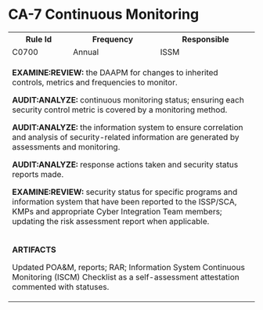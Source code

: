 # CA-7 Continuous Monitoring
<table class="rmf-gold-table">
  <tr>
    <th>Rule Id</th>
    <th>Frequency</th>
    <th>Responsible</th>
  </tr>
  <tr>
    <td>C0700</td>
    <td>Annual</td>
    <td>ISSM</td>
  </tr>
  <tr>
    <td colspan="3">
      <p><strong>EXAMINE:REVIEW:</strong> the DAAPM for changes to inherited controls, metrics and frequencies to monitor.</p>
      <p><strong>AUDIT:ANALYZE:</strong> continuous monitoring status; ensuring each security control metric is covered by a monitoring method.</p>
      <p><strong>AUDIT:ANALYZE:</strong> the information system to ensure correlation and analysis of security-related information are generated by assessments and monitoring.</p>
      <p><strong>AUDIT:ANALYZE:</strong> response actions taken and security status reports made.</p>
      <p><strong>EXAMINE:REVIEW:</strong> security status for specific programs and information system that have been reported to the ISSP/SCA, KMPs and appropriate Cyber Integration Team members; updating the risk assessment report when applicable.</p>
    </td>
  </tr>
  <tr>
    <td colspan="3">
      <p><strong>ARTIFACTS</strong></p>
      <p>Updated POA&M, reports; RAR; Information System Continuous Monitoring (ISCM) Checklist as a self-assessment attestation commented with statuses.</p>
    </td>
  </tr>
</table>
